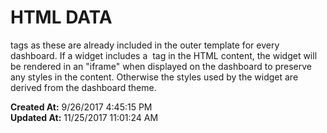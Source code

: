 # HTML DATA

tags as these are already included in the outer template for every dashboard. If a widget includes a  tag in the HTML content, the widget will be rendered in an "iframe" when displayed on the dashboard to preserve any styles in the content. Otherwise the styles used by the widget are derived from the dashboard theme.  

**Created At:** 9/26/2017 4:45:15 PM  
**Updated At:** 11/25/2017 11:01:24 AM  

